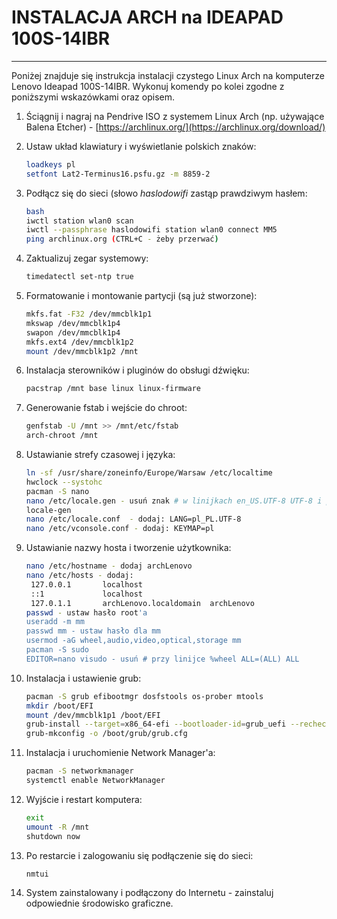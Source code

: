 # INSTALACJA ARCH na IDEAPAD 100S-14IBR

------

Poniżej znajduje się instrukcja instalacji czystego Linux Arch na komputerze Lenovo Ideapad 100S-14IBR. Wykonuj komendy po kolei zgodne z poniższymi wskazówkami oraz opisem.

1. Ściągnij i nagraj na Pendrive ISO z systemem Linux Arch (np. używające Balena Etcher) - [https://archlinux.org/](https://archlinux.org/download/)

3. Ustaw układ klawiatury i wyświetlanie polskich znaków:

   ```sh
   loadkeys pl
   setfont Lat2-Terminus16.psfu.gz -m 8859-2
   ```
   
3. Podłącz się do sieci (słowo *haslodowifi* zastąp prawdziwym hasłem:

   ```sh
   bash
   iwctl station wlan0 scan
   iwctl --passphrase haslodowifi station wlan0 connect MM5
   ping archlinux.org (CTRL+C - żeby przerwać)
   ```

5. Zaktualizuj zegar systemowy:

   ```sh
   timedatectl set-ntp true
   ```
   
5. Formatowanie i montowanie partycji (są już stworzone):

   ```sh
   mkfs.fat -F32 /dev/mmcblk1p1
   mkswap /dev/mmcblk1p4
   swapon /dev/mmcblk1p4
   mkfs.ext4 /dev/mmcblk1p2
   mount /dev/mmcblk1p2 /mnt
   ```

6. Instalacja sterowników i pluginów do obsługi dźwięku:

   ```sh
   pacstrap /mnt base linux linux-firmware
   ```

7. Generowanie fstab i wejście do chroot:

   ```sh
   genfstab -U /mnt >> /mnt/etc/fstab
   arch-chroot /mnt
   ```

8. Ustawianie strefy czasowej i języka:

   ```sh
   ln -sf /usr/share/zoneinfo/Europe/Warsaw /etc/localtime
   hwclock --systohc
   pacman -S nano
   nano /etc/locale.gen - usuń znak # w linijkach en_US.UTF-8 UTF-8 i pl_PL.UTF-8 UTF-8
   locale-gen
   nano /etc/locale.conf  - dodaj: LANG=pl_PL.UTF-8
   nano /etc/vconsole.conf - dodaj: KEYMAP=pl
   ```

9. Ustawianie nazwy hosta i tworzenie użytkownika:

   ```sh
   nano /etc/hostname - dodaj archLenovo
   nano /etc/hosts - dodaj:
   	127.0.0.1		localhost
   	::1				localhost
   	127.0.1.1		archLenovo.localdomain	archLenovo
   passwd - ustaw hasło root'a
   useradd -m mm
   passwd mm - ustaw hasło dla mm
   usermod -aG wheel,audio,video,optical,storage mm
   pacman -S sudo
   EDITOR=nano visudo - usuń # przy linijce %wheel ALL=(ALL) ALL
   ```

10. Instalacja i ustawienie grub:

    ```sh
    pacman -S grub efibootmgr dosfstools os-prober mtools
    mkdir /boot/EFI
    mount /dev/mmcblk1p1 /boot/EFI
    grub-install --target=x86_64-efi --bootloader-id=grub_uefi --recheck
    grub-mkconfig -o /boot/grub/grub.cfg
    ```

11. Instalacja i uruchomienie Network Manager'a:

    ```sh
    pacman -S networkmanager
    systemctl enable NetworkManager
    ```

12. Wyjście i restart komputera:

    ```sh
    exit
    umount -R /mnt
    shutdown now
    ```

13. Po restarcie i zalogowaniu się podłączenie się do sieci:

    ```sh
    nmtui
    ```

14. System zainstalowany i podłączony do Internetu - zainstaluj odpowiednie środowisko graficzne.





